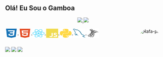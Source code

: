 ## Olá! Eu Sou o Gamboa

<div align="center">
  <a href="https://github.com/rsgamboa">
  <img height="180em" src="https://github-readme-stats.vercel.app/api?username=rsgamboa&show_icons=true&theme=github_dark&include_all_commits=true&count_private=true"/>
    <img height="180em" src="https://github-readme-stats.vercel.app/api/top-langs/?username=rsgamboa&layout=compact&langs_count=7&theme=github_dark"/>
  </div>
  
  <div style="display: inline_block" ><br>
  <img align="center" alt="rsgamboa-css" height="30" width="40" src="https://raw.githubusercontent.com/devicons/devicon/master/icons/css3/css3-plain.svg">
  <img align="center" alt="rsgamboa-html" height="30" width="40" src="https://raw.githubusercontent.com/devicons/devicon/master/icons/html5/html5-plain.svg">
  <img align="center" alt="rsgamboa-react" height="30" width="40" src="https://raw.githubusercontent.com/devicons/devicon/master/icons/react/react-original.svg">
  <img align="center" alt="rsgamboa-js" height="30" width="40" src="https://raw.githubusercontent.com/devicons/devicon/master/icons/javascript/javascript-plain.svg">
  <img align="center" alt="rsgamboa-phyton" height="30" width="40" src="https://raw.githubusercontent.com/devicons/devicon/master/icons/python/python-plain.svg">
  <img align="center" alt="rsgamboa-phyton" height="30" width="40" src="https://raw.githubusercontent.com/devicons/devicon/master/icons/mysql/mysql-plain.svg" >
  <img align="center" alt="rsgamboa-phyton" height="30" width="40" class="devicon-microsoftsqlserver-plain"src="https://raw.githubusercontent.com/devicons/devicon/master/icons/microsoftsqlserver/microsoftsqlserver-plain.svg">
  <img align="right" alt="Rafa-pic" height="150" style="border-radius:50px;" src="https://i.gifer.com/origin/49/4947a29964a5d2bd50478ec5873d1dd7_w200.gif">
</div>
  
   
  ##
 
<div> 
  <a href="https://instagram.com/gam6oa" target="_blank"><img src="https://img.shields.io/badge/-Instagram-blue?style=for-the-badge&logo=instagram&logoColor=white" target="_blank"></a>
 	<a href="https://www.twitter.com/gam6oa" target="_blank"><img src="https://img.shields.io/badge/Twitter-blue?style=for-the-badge&logo=twitter&logoColor=white" target="_blank"></a>
   <a href="https://www.linkedin.com/in/rsgamboa" target="_blank"><img src="https://img.shields.io/badge/-LinkedIn-blue?style=for-the-badge&logo=linkedin&logoColor=white" target="_blank"></a> 
 
 
 
</div>
